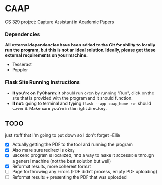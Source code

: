 # CAAP
CS 329 project: Capture Assistant in Academic Papers

### Dependencies
**All external dependencies have been added to the Git for ability to locally run the program, but this is not an ideal solution. Ideally, please get these external requirements on your machine.**
- Tesseract
- Poppler


### Flask Site Running Instructions
- **If you're on PyCharm**: it should run even by running "Run", click on the site that is provided with the program and it should function.
- **If not**: going to terminal and typing `flask --app caap_home run` should cover it. Make sure you're in the right directory.


## TODO
just stuff that I'm going to put down so I don't forget -Ellie

- [x] Actually getting the PDF to the tool and running the program
- [x] Also make sure redirect is okay
- [x] Backend program is localized, find a way to make it accessible through a general machine (not the best solution but well)
- [x] Reformat results, more coherent format
- [ ] Page for throwing any errors (PDF didn't process, empty PDF uploading)
- [ ] Reformat results + presenting the PDF that was uploaded